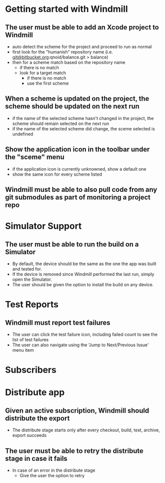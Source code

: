 # Getting started with Windmill

## The user must be able to add an Xcode project to Windmill

* auto detect the scheme for the project and proceed to run as normal
* first look for the "humanish" repository name (i.e. git@bitbucket.org:qnoid/balance.git > balance)
* then for a scheme match based on the repository name
    * if there is no match
	* look for a target match
	    * if there is no match
		* use the first scheme

## When a scheme is updated on the project, the scheme should be updated on the next run

* if the name of the selected scheme hasn't changed in the project, the scheme should remain selected on the next run
* if the name of the selected scheme did change, the sceme selected is undefined


## Show the application icon in the toolbar under the "sceme" menu

* if the application icon is currently unknowned, show a default one
* show the same icon for every scheme listed

## Windmill must be able to also pull code from any git submodules as part of monitoring a project repo

# Simulator Support

## The user must be able to run the build on a Simulator

* By default, the device should be the same as the one the app was built and tested for.
* If the device is removed since Windmill performed the last run, simply open the Simulator.
* The user should be given the option to install the build on any device.

# Test Reports

## Windmill must report test failures

* The user can click the test failure icon, including failed count to see the list of test failures
* The user can also navigate using the 'Jump to Next/Previous Issue' menu item

# Subscribers

# Distribute app

## Given an active subscription, Windmill should distribute the export

* The distribute stage starts only after every checkout, build, test, archive, export succeeds

## The user must be able to retry the distribute stage in case it fails

* In case of an error in the distribute stage 
	* Give the user the option to retry
